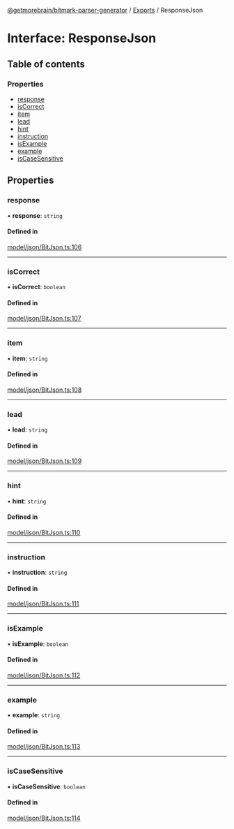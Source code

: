 [@getmorebrain/bitmark-parser-generator](../API.md) / [Exports](../modules.md) / ResponseJson

# Interface: ResponseJson

## Table of contents

### Properties

- [response](ResponseJson.md#response)
- [isCorrect](ResponseJson.md#isCorrect)
- [item](ResponseJson.md#item)
- [lead](ResponseJson.md#lead)
- [hint](ResponseJson.md#hint)
- [instruction](ResponseJson.md#instruction)
- [isExample](ResponseJson.md#isExample)
- [example](ResponseJson.md#example)
- [isCaseSensitive](ResponseJson.md#isCaseSensitive)

## Properties

### response

• **response**: `string`

#### Defined in

[model/json/BitJson.ts:106](https://github.com/getMoreBrain/bitmark-parser-generator/blob/b82d7bf/src/model/json/BitJson.ts#L106)

___

### isCorrect

• **isCorrect**: `boolean`

#### Defined in

[model/json/BitJson.ts:107](https://github.com/getMoreBrain/bitmark-parser-generator/blob/b82d7bf/src/model/json/BitJson.ts#L107)

___

### item

• **item**: `string`

#### Defined in

[model/json/BitJson.ts:108](https://github.com/getMoreBrain/bitmark-parser-generator/blob/b82d7bf/src/model/json/BitJson.ts#L108)

___

### lead

• **lead**: `string`

#### Defined in

[model/json/BitJson.ts:109](https://github.com/getMoreBrain/bitmark-parser-generator/blob/b82d7bf/src/model/json/BitJson.ts#L109)

___

### hint

• **hint**: `string`

#### Defined in

[model/json/BitJson.ts:110](https://github.com/getMoreBrain/bitmark-parser-generator/blob/b82d7bf/src/model/json/BitJson.ts#L110)

___

### instruction

• **instruction**: `string`

#### Defined in

[model/json/BitJson.ts:111](https://github.com/getMoreBrain/bitmark-parser-generator/blob/b82d7bf/src/model/json/BitJson.ts#L111)

___

### isExample

• **isExample**: `boolean`

#### Defined in

[model/json/BitJson.ts:112](https://github.com/getMoreBrain/bitmark-parser-generator/blob/b82d7bf/src/model/json/BitJson.ts#L112)

___

### example

• **example**: `string`

#### Defined in

[model/json/BitJson.ts:113](https://github.com/getMoreBrain/bitmark-parser-generator/blob/b82d7bf/src/model/json/BitJson.ts#L113)

___

### isCaseSensitive

• **isCaseSensitive**: `boolean`

#### Defined in

[model/json/BitJson.ts:114](https://github.com/getMoreBrain/bitmark-parser-generator/blob/b82d7bf/src/model/json/BitJson.ts#L114)
